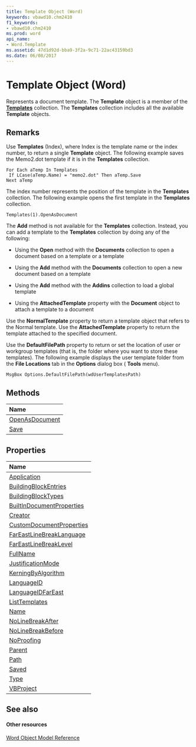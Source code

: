 ```yaml
---
title: Template Object (Word)
keywords: vbawd10.chm2410
f1_keywords:
- vbawd10.chm2410
ms.prod: word
api_name:
- Word.Template
ms.assetid: 47d1d92d-bba9-3f2a-9c71-22ac43159bd3
ms.date: 06/08/2017
---
```



# Template Object (Word)

Represents a document template. The  **Template** object is a member of the **[Templates](Word.templates.md)** collection. The **Templates** collection includes all the available **Template** objects.


## Remarks

Use  **Templates** (Index), where Index is the template name or the index number, to return a single **Template** object. The following example saves the Memo2.dot template if it is in the **Templates** collection.


```
For Each aTemp In Templates 
 If LCase(aTemp.Name) = "memo2.dot" Then aTemp.Save 
Next aTemp
```

The index number represents the position of the template in the  **Templates** collection. The following example opens the first template in the **Templates** collection.




```
Templates(1).OpenAsDocument
```

The  **Add** method is not available for the **Templates** collection. Instead, you can add a template to the **Templates** collection by doing any of the following:


- Using the  **Open** method with the **Documents** collection to open a document based on a template or a template
    
- Using the  **Add** method with the **Documents** collection to open a new document based on a template
    
- Using the  **Add** method with the **Addins** collection to load a global template
    
- Using the  **AttachedTemplate** property with the **Document** object to attach a template to a document
    
Use the  **NormalTemplate** property to return a template object that refers to the Normal template. Use the **AttachedTemplate** property to return the template attached to the specified document.

Use the  **DefaultFilePath** property to return or set the location of user or workgroup templates (that is, the folder where you want to store these templates). The following example displays the user template folder from the **File Locations** tab in the **Options** dialog box ( **Tools** menu).




```
MsgBox Options.DefaultFilePath(wdUserTemplatesPath)
```


## Methods



|**Name**|
|:-----|
|[OpenAsDocument](Word.Template.OpenAsDocument.md)|
|[Save](Word.Template.Save.md)|

## Properties



|**Name**|
|:-----|
|[Application](Word.Template.Application.md)|
|[BuildingBlockEntries](Word.Template.BuildingBlockEntries.md)|
|[BuildingBlockTypes](Word.Template.BuildingBlockTypes.md)|
|[BuiltInDocumentProperties](Word.Template.BuiltInDocumentProperties.md)|
|[Creator](Word.Template.Creator.md)|
|[CustomDocumentProperties](Word.Template.CustomDocumentProperties.md)|
|[FarEastLineBreakLanguage](Word.Template.FarEastLineBreakLanguage.md)|
|[FarEastLineBreakLevel](Word.Template.FarEastLineBreakLevel.md)|
|[FullName](Word.Template.FullName.md)|
|[JustificationMode](Word.Template.JustificationMode.md)|
|[KerningByAlgorithm](Word.Template.KerningByAlgorithm.md)|
|[LanguageID](Word.Template.LanguageID.md)|
|[LanguageIDFarEast](Word.Template.LanguageIDFarEast.md)|
|[ListTemplates](Word.Template.ListTemplates.md)|
|[Name](Word.Template.Name.md)|
|[NoLineBreakAfter](Word.Template.NoLineBreakAfter.md)|
|[NoLineBreakBefore](Word.Template.NoLineBreakBefore.md)|
|[NoProofing](Word.Template.NoProofing.md)|
|[Parent](Word.Template.Parent.md)|
|[Path](Word.Template.Path.md)|
|[Saved](Word.Template.Saved.md)|
|[Type](Word.Template.Type.md)|
|[VBProject](Word.Template.VBProject.md)|

## See also


#### Other resources


[Word Object Model Reference](http://msdn.microsoft.com/library/be452561-b436-bb9b-6f94-3faa9a74a6fd%28Office.15%29.aspx)
